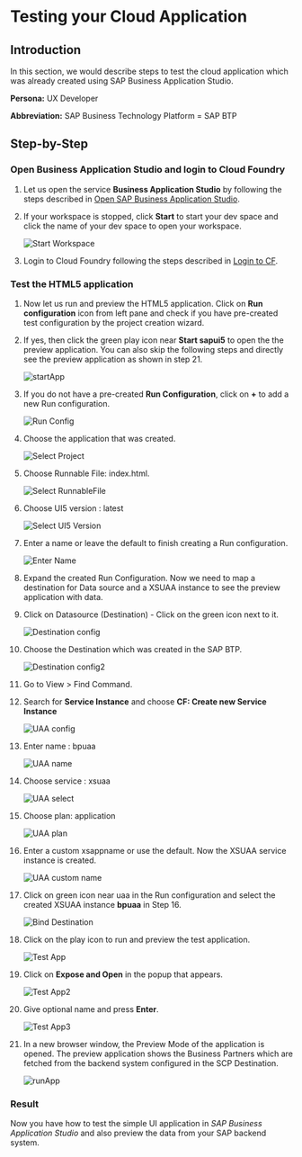 
# Testing your Cloud Application

## Introduction

In this section, we would describe steps to test the cloud application which was already created using SAP Business Application Studio.

**Persona:** UX Developer

**Abbreviation:** SAP Business Technology Platform = SAP BTP

## Step-by-Step


### Open Business Application Studio and login to Cloud Foundry

1. Let us open the service **Business Application Studio** by following the steps described in [Open SAP Business Application Studio](../develop/README.md#open-sap-business-application-studio).
2. If your workspace is stopped, click **Start** to start your dev space and click the name of your dev space to open your workspace.

   ![Start Workspace](./images/startWorkspace.png)

3. Login to Cloud Foundry following the steps described in [Login to CF](../develop/README.md#login-to-cloud-foundry-in-sap-business-application-studio).
   

### Test the HTML5 application
   
1. Now let us run and preview the HTML5 application. Click on **Run configuration** icon from left pane and check if you have pre-created test configuration by the project creation wizard.
2. If yes, then click the green play icon near **Start sapui5** to open the the preview application. You can also skip the following steps and directly see the preview application as shown in step 21.

   ![startApp](./images/startApp.png)

3. If you do not have a pre-created **Run Configuration**, click on **+** to add a new Run configuration.

   ![Run Config](./images/RunConfig.png)
   
4. Choose the application that was created.

   ![Select Project](./images/RunConfig2.png)

5. Choose Runnable File: index.html.

   ![Select RunnableFile](./images/RunConfig3.png)
   
6. Choose UI5 version : latest

    ![Select UI5 Version](./images/RunConfig4.png)
    
7. Enter a name or leave the default to finish creating a Run configuration.

    ![Enter Name](./images/RunConfig5.png)
8. Expand the created Run Configuration. Now we need to map a destination for Data source and a XSUAA instance to see the preview application with data.
9. Click on Datasource (Destination) - Click on the green icon next to it.

    ![Destination config](./images/DestinationRunConfig.png)
    
10. Choose the Destination which was created in the SAP BTP.

     ![Destination config2](./images/DestinationRunConfig2.png)
     
11. Go to View > Find Command.
12. Search for **Service Instance** and choose **CF: Create new Service Instance**

    ![UAA config](./images/UaaRunConfig.png)
    
13. Enter name : bpuaa

    ![UAA name](./images/UaaRunConfig4.png)
    
14. Choose service : xsuaa

    ![UAA select](./images/UaaRunConfig2.png)
    
15. Choose plan: application

    ![UAA plan](./images/UaaRunConfig3.png)
16. Enter a custom xsappname or use the default. Now the XSUAA service instance is created.

    ![UAA custom name](./images/UaaRunConfig5.png)
17. Click on green icon near uaa in the Run configuration and select the created XSUAA instance **bpuaa** in Step 16.

    ![Bind Destination](./images/UaaRunConfig6.png)
    
18. Click on the play icon to run and preview the test application.

    ![Test App](./images/TestApp.png)
   
19. Click on **Expose and Open** in the popup that appears.

    ![Test App2](./images/TestApp2.png)
   
20. Give optional name and press **Enter**.

    ![Test App3](./images/TestApp3.png)
   
21. In a new browser window, the Preview Mode of the application is opened. The preview application shows the Business Partners which are fetched from the backend system configured in the SCP Destination.

    ![runApp](./images/runApp.png)

### Result
Now you have how to test the simple UI application in *SAP Business Application Studio* and also preview the data from your SAP backend system.

   